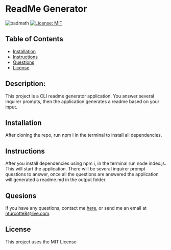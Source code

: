 
 # ReadMe Generator
![badmath](https://img.shields.io/github/repo-size/TheHebi/readme-generator)
[![License: MIT](https://img.shields.io/badge/License-MIT-yellow.svg)](https://opensource.org/licenses/MIT)
 ## Table of Contents
* [Installation](#installation)
* [Instructions](#instructions)
* [Questions](#questions)
* [License](#license)

## Description:
This project is a CLI readme generator application. You answer several inquirer prompts, then the application generates a readme based on your input.

## Installation
After cloning the repo, run npm i in the terminal to install all dependencies.

## Instructions
After you install dependencies using npm i, in the terminal run node index.js. This will start the application. There will be several inquirer prompt questions to answer, once all the questions are answered the application will generated a readme.md in the output folder.


## Quesions
If you have any questions, contact me <a href="https://github.com/TheHebi" target="_blank">here</a>, or send me an email at nturcotte8@live.com.

## License 
 This project uses the MIT License

